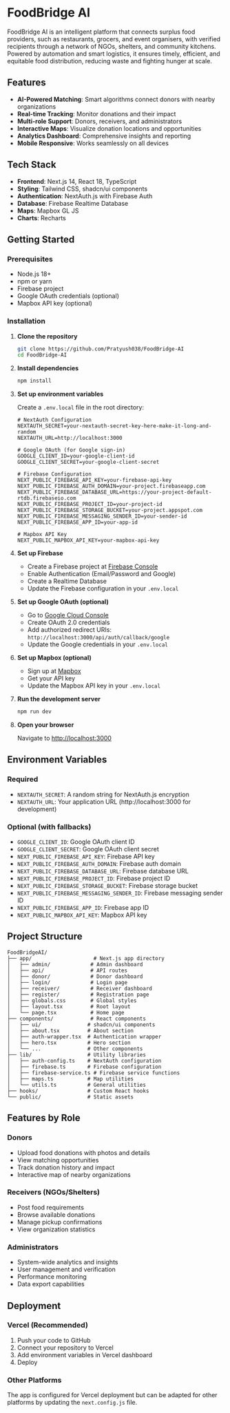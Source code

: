 # FoodBridge AI

FoodBridge AI is an intelligent platform that connects surplus food providers, such as restaurants, grocers, and event organisers, with verified recipients through a network of NGOs, shelters, and community kitchens. Powered by automation and smart logistics, it ensures timely, efficient, and equitable food distribution, reducing waste and fighting hunger at scale.

## Features

- **AI-Powered Matching**: Smart algorithms connect donors with nearby organizations
- **Real-time Tracking**: Monitor donations and their impact
- **Multi-role Support**: Donors, receivers, and administrators
- **Interactive Maps**: Visualize donation locations and opportunities
- **Analytics Dashboard**: Comprehensive insights and reporting
- **Mobile Responsive**: Works seamlessly on all devices

## Tech Stack

- **Frontend**: Next.js 14, React 18, TypeScript
- **Styling**: Tailwind CSS, shadcn/ui components
- **Authentication**: NextAuth.js with Firebase Auth
- **Database**: Firebase Realtime Database
- **Maps**: Mapbox GL JS
- **Charts**: Recharts

## Getting Started

### Prerequisites

- Node.js 18+ 
- npm or yarn
- Firebase project
- Google OAuth credentials (optional)
- Mapbox API key (optional)

### Installation

1. **Clone the repository**
   ```bash
   git clone https://github.com/Pratyush038/FoodBridge-AI
   cd FoodBridge-AI
   ```

2. **Install dependencies**
   ```bash
   npm install
   ```

3. **Set up environment variables**
   
   Create a `.env.local` file in the root directory:
   ```env
   # NextAuth Configuration
   NEXTAUTH_SECRET=your-nextauth-secret-key-here-make-it-long-and-random
   NEXTAUTH_URL=http://localhost:3000

   # Google OAuth (for Google sign-in)
   GOOGLE_CLIENT_ID=your-google-client-id
   GOOGLE_CLIENT_SECRET=your-google-client-secret

   # Firebase Configuration
   NEXT_PUBLIC_FIREBASE_API_KEY=your-firebase-api-key
   NEXT_PUBLIC_FIREBASE_AUTH_DOMAIN=your-project.firebaseapp.com
   NEXT_PUBLIC_FIREBASE_DATABASE_URL=https://your-project-default-rtdb.firebaseio.com
   NEXT_PUBLIC_FIREBASE_PROJECT_ID=your-project-id
   NEXT_PUBLIC_FIREBASE_STORAGE_BUCKET=your-project.appspot.com
   NEXT_PUBLIC_FIREBASE_MESSAGING_SENDER_ID=your-sender-id
   NEXT_PUBLIC_FIREBASE_APP_ID=your-app-id

   # Mapbox API Key
   NEXT_PUBLIC_MAPBOX_API_KEY=your-mapbox-api-key
   ```

4. **Set up Firebase**
   
   - Create a Firebase project at [Firebase Console](https://console.firebase.google.com/)
   - Enable Authentication (Email/Password and Google)
   - Create a Realtime Database
   - Update the Firebase configuration in your `.env.local`

5. **Set up Google OAuth (optional)**
   
   - Go to [Google Cloud Console](https://console.cloud.google.com/)
   - Create OAuth 2.0 credentials
   - Add authorized redirect URIs: `http://localhost:3000/api/auth/callback/google`
   - Update the Google credentials in your `.env.local`

6. **Set up Mapbox (optional)**
   
   - Sign up at [Mapbox](https://www.mapbox.com/)
   - Get your API key
   - Update the Mapbox API key in your `.env.local`

7. **Run the development server**
   ```bash
   npm run dev
   ```

8. **Open your browser**
   
   Navigate to [http://localhost:3000](http://localhost:3000)

## Environment Variables

### Required
- `NEXTAUTH_SECRET`: A random string for NextAuth.js encryption
- `NEXTAUTH_URL`: Your application URL (http://localhost:3000 for development)

### Optional (with fallbacks)
- `GOOGLE_CLIENT_ID`: Google OAuth client ID
- `GOOGLE_CLIENT_SECRET`: Google OAuth client secret
- `NEXT_PUBLIC_FIREBASE_API_KEY`: Firebase API key
- `NEXT_PUBLIC_FIREBASE_AUTH_DOMAIN`: Firebase auth domain
- `NEXT_PUBLIC_FIREBASE_DATABASE_URL`: Firebase database URL
- `NEXT_PUBLIC_FIREBASE_PROJECT_ID`: Firebase project ID
- `NEXT_PUBLIC_FIREBASE_STORAGE_BUCKET`: Firebase storage bucket
- `NEXT_PUBLIC_FIREBASE_MESSAGING_SENDER_ID`: Firebase messaging sender ID
- `NEXT_PUBLIC_FIREBASE_APP_ID`: Firebase app ID
- `NEXT_PUBLIC_MAPBOX_API_KEY`: Mapbox API key

## Project Structure

```
FoodBridgeAI/
├── app/                    # Next.js app directory
│   ├── admin/             # Admin dashboard
│   ├── api/               # API routes
│   ├── donor/             # Donor dashboard
│   ├── login/             # Login page
│   ├── receiver/          # Receiver dashboard
│   ├── register/          # Registration page
│   ├── globals.css        # Global styles
│   ├── layout.tsx         # Root layout
│   └── page.tsx           # Home page
├── components/            # React components
│   ├── ui/               # shadcn/ui components
│   ├── about.tsx         # About section
│   ├── auth-wrapper.tsx  # Authentication wrapper
│   ├── hero.tsx          # Hero section
│   └── ...               # Other components
├── lib/                  # Utility libraries
│   ├── auth-config.ts    # NextAuth configuration
│   ├── firebase.ts       # Firebase configuration
│   ├── firebase-service.ts # Firebase service functions
│   ├── maps.ts           # Map utilities
│   └── utils.ts          # General utilities
├── hooks/                # Custom React hooks
└── public/               # Static assets
```

## Features by Role

### Donors
- Upload food donations with photos and details
- View matching opportunities
- Track donation history and impact
- Interactive map of nearby organizations

### Receivers (NGOs/Shelters)
- Post food requirements
- Browse available donations
- Manage pickup confirmations
- View organization statistics

### Administrators
- System-wide analytics and insights
- User management and verification
- Performance monitoring
- Data export capabilities

## Deployment

### Vercel (Recommended)

1. Push your code to GitHub
2. Connect your repository to Vercel
3. Add environment variables in Vercel dashboard
4. Deploy

### Other Platforms

The app is configured for Vercel deployment but can be adapted for other platforms by updating the `next.config.js` file.

